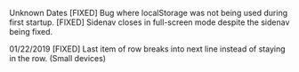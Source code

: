 Unknown Dates
[FIXED] Bug where localStorage was not being used during first startup.
[FIXED] Sidenav closes in full-screen mode despite the sidenav being fixed.

01/22/2019
[FIXED] Last item of row breaks into next line instead of staying in the row. (Small devices)